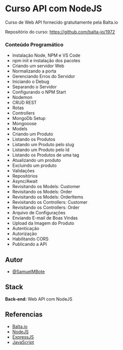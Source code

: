 
# Curso API com NodeJS

Curso de Web API fornecido gratuitamente pela Balta.io

Repositório do curso: https://github.com/balta-io/1972

### Conteúdo Programático
- Instalação Node, NPM e VS Code
- npm init e instalação dos pacotes
- Criando um servidor Web
- Normalizando a porta
- Gerenciando Erros do Servidor
- Iniciando o Debug
- Separando o Servidor
- Configurando o NPM Start
- Nodemon
- CRUD REST
- Rotas
- Controllers
- MongoDb Setup
- Mongooose
- Models
- Criando um Produto
- Listando os Produtos
- Listando um Produto pelo slug
- Listando um Produto pelo Id
- Listando os Produtos de uma tag
- Atualizando um produto
- Excluindo um produto
- Validações
- Repositórios
- Async/Await
- Revisitando os Models: Customer
- Revisitando os Models: Order
- Revisitando os Models: OrderItems
- Revisitando os Controllers: Customer
- Revisitando os Controllers: Order
- Arquivo de Configurações
- Enviando E-mail de Boas Vindas
- Upload da Imagem do Produto
- Autenticação
- Autorização
- Habilitando CORS
- Publicando a API



## Autor

- [@SamuelMBote](https://github.com/SamuelMBote)


## Stack

**Back-end:** Web API com NodeJS


## Referencias

 - [Balta.io](https://github.com/balta-io)    
 - [NodeJS](https://nodejs.org/es)
 - [ExpressJS](https://expressjs.com/pt-br/)
 - [JavaScript](https://developer.mozilla.org/pt-BR/docs/Web/JavaScript)
 
 
 


